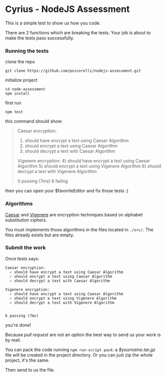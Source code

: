 # Cyrius - NodeJS Assessment

This is a simple test to show us how you code.

There are 2 functions which are breaking the tests.
Your job is about to make the tests pass successfully.


### Running the tests

clone the repo

```
git clone https://github.com/pnicorelli/nodejs-assessment.git
```

initialize project

```
cd node-assessment
npm install
```

first run

```
npm test
```

this command should show:

> Caesar encryption:
>   1) should have encrypt a text using Caesar Algorithm
>   2) should encrypt a text using Caesar Algorithm
>   3) should decrypt a text with Caesar Algorithm
>
> Vigenere encryption:
>   4) should have encrypt a text using Caesar Algorithm
>   5) should encrypt a text using Vigenere Algorithm
>   6) should decrypt a text with Vigenere Algorithm
>
>
> 0 passing (7ms)
> 6 failing


then you can open your $favoriteEditor and fix those tests :)

### Algorithms

[Caesar](https://en.wikipedia.org/wiki/Caesar_cipher) and [Vigenere](https://en.wikipedia.org/wiki/Vigen%C3%A8re_cipher) are encryption techniques based on alphabet substitution ciphers.

You must implements those algorithms in the files located in `./src/`. The files already exists but are empty.

### Submit the work

Once tests says:

```
Caesar encryption:
  ✓ should have encrypt a text using Caesar Algorithm
  ✓ should encrypt a text using Caesar Algorithm
  ✓ should decrypt a text with Caesar Algorithm

Vigenere encryption:
  ✓ should have encrypt a text using Caesar Algorithm
  ✓ should encrypt a text using Vigenere Algorithm
  ✓ should decrypt a text with Vigenere Algorithm


6 passing (7ms)
```

you're done!

Because *pull request* are not an option the best way to send us your work is by mail.

You can pack the code running `npm run-script pack`: a *$yourname.tar.gz* file will be created in the project directory. Or you can just zip the whole project, it's the same.

Then send to us the file.
